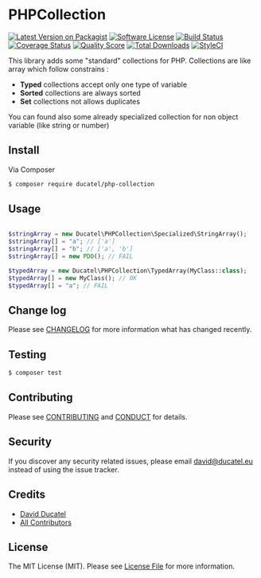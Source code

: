 # PHPCollection

[![Latest Version on Packagist][ico-version]][link-packagist]
[![Software License][ico-license]](LICENSE.md)
[![Build Status][ico-travis]][link-travis]
[![Coverage Status][ico-scrutinizer]][link-scrutinizer]
[![Quality Score][ico-code-quality]][link-code-quality]
[![Total Downloads][ico-downloads]][link-downloads]
[![StyleCI][ico-style-ci]][link-style-ci]

This library adds some "standard" collections for PHP. 
Collections are like array which follow constrains : 

* **Typed** collections accept only one type of variable
* **Sorted** collections are always sorted
* **Set** collections not allows duplicates

You can found also some already specialized collection for non object variable (like string or number)

## Install

Via Composer

``` bash
$ composer require ducatel/php-collection
```

## Usage

``` php

$stringArray = new Ducatel\PHPCollection\Specialized\StringArray();
$stringArray[] = "a"; // ['a']
$stringArray[] = "b"; // ['a', 'b']
$stringArray[] = new PDO(); // FAIL

$typedArray = new Ducatel\PHPCollection\TypedArray(MyClass::class);
$typedArray[] = new MyClass(); // OK
$typedArray[] = "a"; // FAIL

```

## Change log

Please see [CHANGELOG](CHANGELOG.md) for more information what has changed recently.

## Testing

``` bash
$ composer test
```

## Contributing

Please see [CONTRIBUTING](CONTRIBUTING.md) and [CONDUCT](CONDUCT.md) for details.

## Security

If you discover any security related issues, please email david@ducatel.eu instead of using the issue tracker.

## Credits

- [David Ducatel][link-author]
- [All Contributors][link-contributors]

## License

The MIT License (MIT). Please see [License File](LICENSE.md) for more information.

[ico-version]: https://img.shields.io/packagist/v/Ducatel/php-collection.svg?style=flat-square
[ico-license]: https://img.shields.io/badge/license-MIT-brightgreen.svg?style=flat-square
[ico-travis]: https://img.shields.io/travis/Ducatel/PHPCollection/master.svg?style=flat-square
[ico-scrutinizer]: https://img.shields.io/scrutinizer/coverage/g/Ducatel/PHPCollection.svg?style=flat-square
[ico-code-quality]: https://img.shields.io/scrutinizer/g/Ducatel/PHPCollection.svg?style=flat-square
[ico-downloads]: https://img.shields.io/packagist/dt/Ducatel/php-collection.svg?style=flat-square
[ico-style-ci]: https://styleci.io/repos/64783664/shield

[link-packagist]: https://packagist.org/packages/Ducatel/php-collection
[link-travis]: https://travis-ci.org/Ducatel/PHPCollection
[link-scrutinizer]: https://scrutinizer-ci.com/g/Ducatel/PHPCollection/code-structure
[link-code-quality]: https://scrutinizer-ci.com/g/Ducatel/PHPCollection
[link-downloads]: https://packagist.org/packages/Ducatel/PHPCollection
[link-author]: https://github.com/:author_username
[link-contributors]: ../../contributors
[link-style-ci]: https://styleci.io/repos/64783664
